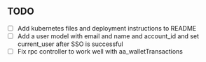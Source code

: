 ## TODO

- [ ] Add kubernetes files and deployment instructions to README
- [ ] Add a user model with email and name and account_id and set current_user after SSO is successful
- [ ] Fix rpc controller to work well with aa_walletTransactions